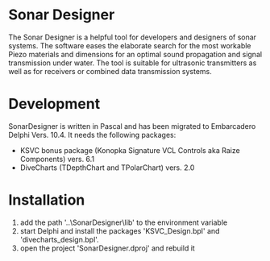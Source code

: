 # Sonar Designer

The Sonar Designer is a helpful tool for developers and designers of sonar systems. The software eases the elaborate search for the most workable Piezo materials and dimensions for an optimal sound propagation and signal transmission under water. The tool is suitable for ultrasonic transmitters as well as for receivers or combined data transmission systems.

# Development

SonarDesigner is written in Pascal and has been migrated to Embarcadero Delphi Vers. 10.4.
It needs the following packages:
* KSVC bonus package (Konopka Signature VCL Controls aka Raize Components) vers. 6.1
* DiveCharts (TDepthChart and TPolarChart) vers. 2.0

# Installation

1. add the path '..\SonarDesigner\lib' to the environment variable
2. start Delphi and install the packages 'KSVC_Design.bpl' and 'divecharts_design.bpl'.
3. open the project 'SonarDesigner.dproj' and rebuild it 
